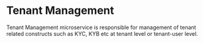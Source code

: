 # Tenant Management
Tenant Management microservice is responsible for management of tenant related constructs such as KYC, KYB etc at tenant level or tenant-user level.